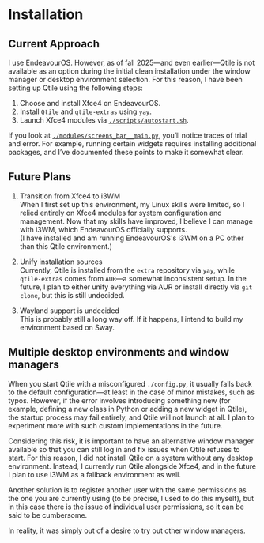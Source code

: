 # Installation


## Current Approach

I use EndeavourOS. However, as of fall 2025—and even earlier—Qtile is not available as an option during the initial clean installation under the window manager or desktop environment selection. For this reason, I have been setting up Qtile using the following steps:

1. Choose and install Xfce4 on EndeavourOS.
2. Install `Qtile` and `qtile-extras` using `yay`.
3. Launch Xfce4 modules via [`./scripts/autostart.sh`](../scripts/autostart.sh).

If you look at [`./modules/screens_bar__main.py`](../modules/screens_bar__main.py), you’ll notice traces of trial and error. For example, running certain widgets requires installing additional packages, and I’ve documented these points to make it somewhat clear.


## Future Plans

1. Transition from Xfce4 to i3WM  
When I first set up this environment, my Linux skills were limited, so I relied entirely on Xfce4 modules for system configuration and management. Now that my skills have improved, I believe I can manage with i3WM, which EndeavourOS officially supports.  
(I have installed and am running EndeavourOS's i3WM on a PC other than this Qtile environment.)

2. Unify installation sources  
Currently, Qtile is installed from the `extra` repository via `yay`, while `qtile-extras` comes from `AUR`—a somewhat inconsistent setup. In the future, I plan to either unify everything via AUR or install directly via `git clone`, but this is still undecided.

3. Wayland support is undecided  
This is probably still a long way off. If it happens, I intend to build my environment based on Sway.


## Multiple desktop environments and window managers

When you start Qtile with a misconfigured `./config.py`, it usually falls back to the default configuration—at least in the case of minor mistakes, such as typos. However, if the error involves introducing something new (for example, defining a new class in Python or adding a new widget in Qtile), the startup process may fail entirely, and Qtile will not launch at all. I plan to experiment more with such custom implementations in the future.

Considering this risk, it is important to have an alternative window manager available so that you can still log in and fix issues when Qtile refuses to start. For this reason, I did not install Qtile on a system without any desktop environment. Instead, I currently run Qtile alongside Xfce4, and in the future I plan to use i3WM as a fallback environment as well.

Another solution is to register another user with the same permissions as the one you are currently using (to be precise, I used to do this myself), but in this case there is the issue of individual user permissions, so it can be said to be cumbersome.

In reality, it was simply out of a desire to try out other window managers.


<!-- -->
